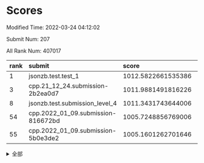 # Scores

Modified Time: 2022-03-24 04:12:02

Submit Num: 207

All Rank Num: 407017

| rank |               submit               |       score        |       sigma        | pk_num |
| :--- | :--------------------------------- | :----------------- | :----------------- | :----- |
| 1    | jsonzb.test.test_1                 | 1012.5822661535386 | 0.8003152571789793 | 7868   |
| 3    | cpp.21_12_24.submission-2b2ea0d7   | 1011.9881491816226 | 0.790614194355078  | 7866   |
| 8    | jsonzb.test.submission_level_4     | 1011.3431743644006 | 0.7755031887073874 | 7860   |
| 54   | cpp.2022_01_09.submission-816672bd | 1005.7248856769006 | 0.7283834543549502 | 7866   |
| 55   | cpp.2022_01_09.submission-5b0e3de2 | 1005.1601262701646 | 0.7239416727637098 | 7867   |


<details>
<summary>全部</summary>

| rank |                 submit                 |       score        |       sigma        | pk_num |
| :--- | :------------------------------------- | :----------------- | :----------------- | :----- |
| 1    | jsonzb.test.test_1                     | 1012.5822661535386 | 0.8003152571789793 | 7868   |
| 2    | gobigger.level_3.submission_level_3_15 | 1012.017638433068  | 0.7914742746437663 | 7869   |
| 3    | cpp.21_12_24.submission-2b2ea0d7       | 1011.9881491816226 | 0.790614194355078  | 7866   |
| 4    | gobigger.level_3.submission_level_3_33 | 1011.6510625929375 | 0.779033143677324  | 7868   |
| 5    | gobigger.level_3.submission_level_3_38 | 1011.5687821099191 | 0.773949800825552  | 7867   |
| 6    | gobigger.level_3.submission_level_3_47 | 1011.4903693480384 | 0.7798132773683963 | 7867   |
| 7    | gobigger.level_3.submission_level_3_25 | 1011.3493640724042 | 0.7903864281347504 | 7866   |
| 8    | jsonzb.test.submission_level_4         | 1011.3431743644006 | 0.7755031887073874 | 7860   |
| 9    | gobigger.level_3.submission_level_3_21 | 1011.3054576528327 | 0.7711553021419895 | 7867   |
| 10   | gobigger.level_3.submission_level_3_28 | 1011.1705983807318 | 0.7535388204264197 | 7865   |
| 11   | gobigger.level_3.submission_level_3_0  | 1011.0112451433638 | 0.775856009574586  | 7867   |
| 12   | gobigger.level_3.submission_level_3_26 | 1011.0105485179396 | 0.7607107934480489 | 7867   |
| 13   | gobigger.level_3.submission_level_3_36 | 1010.9584733584733 | 0.7585648277608454 | 7866   |
| 14   | gobigger.level_3.submission_level_3_22 | 1010.9209596114299 | 0.7672678822166624 | 7868   |
| 15   | gobigger.level_3.submission_level_3_1  | 1010.8979856890037 | 0.7821939912502501 | 7864   |
| 16   | gobigger.level_3.submission_level_3_12 | 1010.893639570047  | 0.7555237582303473 | 7868   |
| 17   | gobigger.level_3.submission_level_3_2  | 1010.5970257141466 | 0.7404311842478172 | 7865   |
| 18   | gobigger.level_3.submission_level_3_49 | 1010.530993186595  | 0.7548946070563113 | 7863   |
| 19   | gobigger.level_3.submission_level_3_11 | 1010.3923641361552 | 0.7523045085719655 | 7866   |
| 20   | gobigger.level_3.submission_level_3_24 | 1010.3472074007408 | 0.7460986746392919 | 7864   |
| 21   | gobigger.level_3.submission_level_3_20 | 1010.27137135089   | 0.760019277026698  | 7862   |
| 22   | gobigger.level_3.submission_level_3_27 | 1010.2203381630233 | 0.771972230223871  | 7866   |
| 23   | gobigger.level_3.submission_level_3_42 | 1010.1281979014324 | 0.7445857961799227 | 7859   |
| 24   | gobigger.level_3.submission_level_3_13 | 1010.0413856166105 | 0.7557073026655947 | 7868   |
| 25   | gobigger.level_3.submission_level_3_19 | 1009.9813012172139 | 0.756102792414184  | 7861   |
| 26   | gobigger.level_3.submission_level_3_8  | 1009.8103783227559 | 0.7462438298275702 | 7867   |
| 27   | gobigger.level_3.submission_level_3_29 | 1009.8021583292258 | 0.7637734160972635 | 7869   |
| 28   | gobigger.level_3.submission_level_3_45 | 1009.7966607898311 | 0.7448888541899467 | 7863   |
| 29   | gobigger.level_3.submission_level_3_48 | 1009.7917572740685 | 0.7546007967240925 | 7867   |
| 30   | gobigger.level_3.submission_level_3_5  | 1009.7634727742972 | 0.7425595272226745 | 7867   |
| 31   | gobigger.level_3.submission_level_3_41 | 1009.5493352661174 | 0.7747994141781752 | 7866   |
| 32   | gobigger.level_3.submission_level_3_18 | 1009.5431684182903 | 0.7487687734252237 | 7860   |
| 33   | gobigger.level_3.submission_level_3_17 | 1009.5127965550697 | 0.7469605950599342 | 7868   |
| 34   | gobigger.level_3.submission_level_3_34 | 1009.5096765718022 | 0.7365811061324149 | 7866   |
| 35   | gobigger.level_3.submission_level_3_46 | 1009.4522331945661 | 0.7538601585745637 | 7863   |
| 36   | gobigger.level_3.submission_level_3_43 | 1009.4198338422167 | 0.7491879276270929 | 7867   |
| 37   | gobigger.level_3.submission_level_3_14 | 1009.3834313306951 | 0.7525776940010175 | 7861   |
| 38   | gobigger.level_3.submission_level_3_44 | 1009.3608140275554 | 0.7614952745019451 | 7863   |
| 39   | gobigger.level_3.submission_level_3_6  | 1009.347032001269  | 0.7526147669170182 | 7867   |
| 40   | gobigger.level_3.submission_level_3_23 | 1009.2824184497664 | 0.7424355235533753 | 7867   |
| 41   | gobigger.level_3.submission_level_3_3  | 1009.1655928794938 | 0.7295460090498898 | 7859   |
| 42   | gobigger.level_3.submission_level_3_4  | 1009.1408049494129 | 0.7569564071149758 | 7870   |
| 43   | gobigger.level_3.submission_level_3_35 | 1009.1363420247748 | 0.7313382601030118 | 7870   |
| 44   | gobigger.level_3.submission_level_3_9  | 1009.1267997066329 | 0.7446784433839972 | 7867   |
| 45   | gobigger.level_3.submission_level_3_37 | 1009.0807232863657 | 0.7353878226712741 | 7869   |
| 46   | gobigger.level_3.submission_level_3_16 | 1008.7757998571602 | 0.7429583329928799 | 7865   |
| 47   | gobigger.level_3.submission_level_3_39 | 1008.7574259119848 | 0.7258595842288912 | 7867   |
| 48   | gobigger.level_3.submission_level_3_40 | 1008.7110415409559 | 0.747585783598569  | 7865   |
| 49   | gobigger.level_3.submission_level_3_7  | 1008.4136948858137 | 0.7572644384306149 | 7863   |
| 50   | gobigger.level_3.submission_level_3_10 | 1007.977678100206  | 0.7355885191343521 | 7868   |
| 51   | gobigger.level_3.submission_level_3_32 | 1007.7430475009793 | 0.7188301720759773 | 7866   |
| 52   | gobigger.level_3.submission_level_3_31 | 1007.4983172270175 | 0.7297154646429421 | 7862   |
| 53   | gobigger.level_3.submission_level_3_30 | 1007.353810332417  | 0.7316529352071544 | 7867   |
| 54   | cpp.2022_01_09.submission-816672bd     | 1005.7248856769006 | 0.7283834543549502 | 7866   |
| 55   | cpp.2022_01_09.submission-5b0e3de2     | 1005.1601262701646 | 0.7239416727637098 | 7867   |
| 56   | gobigger.level_1.submission_level_1_3  | 1004.9379198969027 | 0.7052715638916137 | 7864   |
| 57   | gobigger.level_1.submission_level_1_14 | 1004.9236789868884 | 0.7306877558392567 | 7866   |
| 58   | gobigger.level_1.submission_level_1_29 | 1004.6586259316163 | 0.7153799215756862 | 7865   |
| 59   | gobigger.level_1.submission_level_1_1  | 1004.5828924905818 | 0.7243979251871534 | 7865   |
| 60   | gobigger.level_1.submission_level_1_11 | 1004.4235343065172 | 0.7205027600097967 | 7865   |
| 61   | gobigger.level_1.submission_level_1_20 | 1004.4029278257977 | 0.7156025115809703 | 7869   |
| 62   | gobigger.level_1.submission_level_1_49 | 1004.3266829449449 | 0.7152041156249568 | 7864   |
| 63   | gobigger.level_1.submission_level_1_22 | 1004.3082907602638 | 0.7202401000718658 | 7864   |
| 64   | gobigger.level_1.submission_level_1_16 | 1004.3004373546507 | 0.7138581379243985 | 7865   |
| 65   | gobigger.level_1.submission_level_1_24 | 1004.2524343876394 | 0.7246172810362128 | 7864   |
| 66   | gobigger.level_1.submission_level_1_10 | 1004.199724312989  | 0.7127729819665861 | 7865   |
| 67   | gobigger.level_1.submission_level_1_30 | 1004.1562607278798 | 0.7098269319527276 | 7864   |
| 68   | gobigger.level_1.submission_level_1_37 | 1003.9036904931379 | 0.7166515630016049 | 7863   |
| 69   | gobigger.level_1.submission_level_1_34 | 1003.9026442708579 | 0.7109433726660594 | 7870   |
| 70   | gobigger.level_1.submission_level_1_47 | 1003.8109460219453 | 0.7233581568344251 | 7859   |
| 71   | gobigger.level_1.submission_level_1_41 | 1003.7815786618391 | 0.7120284702364382 | 7864   |
| 72   | gobigger.level_1.submission_level_1_48 | 1003.7346290288997 | 0.724282278831369  | 7866   |
| 73   | gobigger.level_1.submission_level_1_4  | 1003.7023822327365 | 0.7351678296516292 | 7864   |
| 74   | gobigger.level_1.submission_level_1_18 | 1003.6079369430824 | 0.7018740716286155 | 7866   |
| 75   | gobigger.level_1.submission_level_1_0  | 1003.6065008824918 | 0.7067673349635794 | 7867   |
| 76   | gobigger.level_1.submission_level_1_12 | 1003.5869822393057 | 0.7110818558411097 | 7864   |
| 77   | gobigger.level_1.submission_level_1_5  | 1003.5717836715964 | 0.7248560287722196 | 7860   |
| 78   | gobigger.level_1.submission_level_1_19 | 1003.5502219188044 | 0.7201813405730394 | 7862   |
| 79   | gobigger.level_1.submission_level_1_23 | 1003.5308522729994 | 0.713466080994118  | 7864   |
| 80   | gobigger.level_1.submission_level_1_13 | 1003.508202130499  | 0.7181329457408118 | 7864   |
| 81   | gobigger.level_1.submission_level_1_31 | 1003.4655135016742 | 0.7002668468124624 | 7868   |
| 82   | gobigger.level_1.submission_level_1_6  | 1003.4183373080028 | 0.7089125111693934 | 7869   |
| 83   | gobigger.level_1.submission_level_1_42 | 1003.3854265546823 | 0.7184269894198764 | 7862   |
| 84   | gobigger.level_1.submission_level_1_44 | 1003.2149591277112 | 0.7142710282601403 | 7862   |
| 85   | gobigger.level_1.submission_level_1_36 | 1003.1082726017239 | 0.7190200076757073 | 7865   |
| 86   | gobigger.level_1.submission_level_1_40 | 1003.0582987771039 | 0.7163778024181761 | 7865   |
| 87   | gobigger.level_1.submission_level_1_8  | 1003.0560248324654 | 0.7229477693614124 | 7862   |
| 88   | gobigger.level_1.submission_level_1_38 | 1003.0434737285622 | 0.723565732217964  | 7868   |
| 89   | gobigger.level_1.submission_level_1_2  | 1003.0409012330042 | 0.7223051036606337 | 7866   |
| 90   | gobigger.level_1.submission_level_1_32 | 1002.997637037598  | 0.7081846528905636 | 7866   |
| 91   | gobigger.level_1.submission_level_1_45 | 1002.8405762946693 | 0.7231128270457257 | 7867   |
| 92   | gobigger.level_1.submission_level_1_35 | 1002.8357885690616 | 0.7104071043580954 | 7866   |
| 93   | gobigger.level_1.submission_level_1_43 | 1002.808760497105  | 0.7220674579559454 | 7860   |
| 94   | gobigger.level_1.submission_level_1_21 | 1002.771082822371  | 0.7159942991610905 | 7865   |
| 95   | gobigger.level_1.submission_level_1_39 | 1002.6478349331144 | 0.715823879520182  | 7860   |
| 96   | gobigger.level_1.submission_level_1_33 | 1002.5779709339986 | 0.7064782319234291 | 7863   |
| 97   | gobigger.level_1.submission_level_1_46 | 1002.5336654957312 | 0.7022353435856484 | 7862   |
| 98   | gobigger.level_1.submission_level_1_7  | 1002.4573737565742 | 0.7164360074186082 | 7860   |
| 99   | gobigger.level_1.submission_level_1_9  | 1002.4383415138982 | 0.7092717906361126 | 7864   |
| 100  | gobigger.level_1.submission_level_1_26 | 1002.4042965157746 | 0.7103726632966791 | 7866   |
| 101  | gobigger.level_1.submission_level_1_28 | 1002.3105012287477 | 0.7042748861243566 | 7869   |
| 102  | gobigger.level_1.submission_level_1_25 | 1002.2756750509892 | 0.7163729885379398 | 7866   |
| 103  | gobigger.level_1.submission_level_1_17 | 1002.2546533429652 | 0.7124947883798418 | 7861   |
| 104  | gobigger.level_1.submission_level_1_15 | 1002.1773742541416 | 0.7191724696688296 | 7861   |
| 105  | gobigger.level_1.submission_level_1_27 | 1001.8149868327787 | 0.7198810064357208 | 7870   |
| 106  | gobigger.random.submission_random_33   | 997.7445062500484  | 0.7009137929404575 | 7865   |
| 107  | gobigger.random.submission_random_0    | 997.1099836963006  | 0.705943928412258  | 7865   |
| 108  | gobigger.random.submission_random_14   | 996.7775056850026  | 0.723456949182856  | 7870   |
| 109  | gobigger.random.submission_random_26   | 996.7487124781304  | 0.7200609315647102 | 7864   |
| 110  | gobigger.random.submission_random_32   | 996.7264823874953  | 0.7134010440356415 | 7863   |
| 111  | gobigger.random.submission_random_37   | 996.6345944244105  | 0.707810223600327  | 7865   |
| 112  | gobigger.random.submission_random_20   | 996.596843709293   | 0.7113101628486035 | 7866   |
| 113  | gobigger.random.submission_random_35   | 996.4830952070621  | 0.7032184166919647 | 7870   |
| 114  | gobigger.random.submission_random_28   | 996.451395653372   | 0.7067283414118206 | 7868   |
| 115  | gobigger.random.submission_random_6    | 996.4483001194392  | 0.7139207503091457 | 7863   |
| 116  | gobigger.random.submission_random_40   | 996.4090000735605  | 0.7093778123085335 | 7867   |
| 117  | gobigger.random.submission_random_25   | 996.3284610646011  | 0.7109331491354481 | 7863   |
| 118  | gobigger.random.submission_random_2    | 996.2739447466795  | 0.7158041181235735 | 7863   |
| 119  | gobigger.random.submission_random_49   | 996.190562272666   | 0.7117133229700624 | 7864   |
| 120  | gobigger.random.submission_random_44   | 996.1556633765374  | 0.7088458195007259 | 7868   |
| 121  | gobigger.random.submission_random_34   | 996.1407829861205  | 0.71103688028607   | 7866   |
| 122  | gobigger.random.submission_random_5    | 996.1380425141898  | 0.7198217290068271 | 7864   |
| 123  | gobigger.random.submission_random_43   | 996.0848986181519  | 0.7063339461068324 | 7870   |
| 124  | gobigger.random.submission_random_21   | 996.0551039170942  | 0.7167039522321443 | 7858   |
| 125  | gobigger.random.submission_random_23   | 996.0279302063786  | 0.6995739623308164 | 7866   |
| 126  | gobigger.random.submission_random_29   | 995.9731450827393  | 0.7115884456612889 | 7860   |
| 127  | gobigger.random.submission_random_1    | 995.9087664890469  | 0.7115177514813341 | 7862   |
| 128  | gobigger.random.submission_random_27   | 995.870104617755   | 0.7154904177958658 | 7866   |
| 129  | gobigger.random.submission_random_3    | 995.8167257879956  | 0.716132514021542  | 7865   |
| 130  | gobigger.random.submission_random_13   | 995.7953938596258  | 0.7221582602054977 | 7864   |
| 131  | gobigger.random.submission_random_9    | 995.7847382918293  | 0.7117839886996635 | 7861   |
| 132  | gobigger.random.submission_random_8    | 995.7715438707136  | 0.7123824250529885 | 7862   |
| 133  | gobigger.random.submission_random_18   | 995.7611319189106  | 0.7065926375449957 | 7863   |
| 134  | gobigger.random.submission_random_30   | 995.7308970217923  | 0.7047962346411621 | 7865   |
| 135  | gobigger.random.submission_random_42   | 995.683395361864   | 0.7129660477684288 | 7869   |
| 136  | gobigger.random.submission_random_46   | 995.6480199253328  | 0.7173694527203411 | 7869   |
| 137  | gobigger.random.submission_random_48   | 995.6336702385516  | 0.714694153609287  | 7864   |
| 138  | gobigger.random.submission_random_11   | 995.6237932130038  | 0.7130484780511628 | 7863   |
| 139  | gobigger.random.submission_random_45   | 995.4882663968447  | 0.7095937477625797 | 7868   |
| 140  | gobigger.random.submission_random_31   | 995.4763114110472  | 0.7128945938058763 | 7865   |
| 141  | gobigger.random.submission_random_39   | 995.4687678357607  | 0.7310157196943695 | 7866   |
| 142  | gobigger.random.submission_random_4    | 995.4674002058694  | 0.7202163365178149 | 7866   |
| 143  | gobigger.random.submission_random_19   | 995.4569909278151  | 0.7072204687034996 | 7862   |
| 144  | gobigger.random.submission_random_41   | 995.3595750927017  | 0.7100381704059012 | 7867   |
| 145  | gobigger.random.submission_random_38   | 995.3227496680306  | 0.7131856455152377 | 7862   |
| 146  | gobigger.random.submission_random_47   | 995.3094241057472  | 0.7210437140646622 | 7869   |
| 147  | gobigger.random.submission_random_15   | 995.2667765391527  | 0.7198923550038132 | 7863   |
| 148  | gobigger.random.submission_random_24   | 995.253171047713   | 0.7086171441668005 | 7867   |
| 149  | gobigger.random.submission_random_16   | 995.1730252260708  | 0.7078398155155873 | 7867   |
| 150  | gobigger.random.submission_random_17   | 995.1614920989715  | 0.7168861586442746 | 7865   |
| 151  | gobigger.random.submission_random_22   | 994.9781032811114  | 0.7133139683549374 | 7866   |
| 152  | gobigger.random.submission_random_12   | 994.9321364975106  | 0.7222246295500457 | 7865   |
| 153  | gobigger.random.submission_random_7    | 994.8935512616732  | 0.7123684999788934 | 7863   |
| 154  | gobigger.random.submission_random_36   | 994.7469787195198  | 0.7249578709547777 | 7866   |
| 155  | gobigger.random.submission_random_10   | 994.6884960229597  | 0.7183316532038485 | 7864   |
| 156  | gobigger.level_2.submission_level_2_44 | 994.3667703753825  | 0.7349887342736192 | 7863   |
| 157  | gobigger.level_2.submission_level_2_6  | 993.6068969228728  | 0.72257457835809   | 7862   |
| 158  | gobigger.level_2.submission_level_2_19 | 993.5799856666465  | 0.738858588001424  | 7863   |
| 159  | gobigger.level_2.submission_level_2_48 | 993.4477696427992  | 0.7153877611763505 | 7859   |
| 160  | gobigger.level_2.submission_level_2_49 | 993.4295374562956  | 0.7465063429394768 | 7864   |
| 161  | gobigger.level_2.submission_level_2_18 | 993.2757354058056  | 0.7293653271334757 | 7868   |
| 162  | gobigger.level_2.submission_level_2_32 | 993.2374641138462  | 0.736977184372585  | 7864   |
| 163  | gobigger.level_2.submission_level_2_11 | 993.0994114808965  | 0.7323242948727394 | 7864   |
| 164  | gobigger.level_2.submission_level_2_24 | 993.0155021765406  | 0.7315003601383807 | 7865   |
| 165  | gobigger.level_2.submission_level_2_13 | 992.8948783643746  | 0.7218666945529473 | 7867   |
| 166  | gobigger.level_2.submission_level_2_3  | 992.8199059904357  | 0.7424431804824548 | 7869   |
| 167  | gobigger.level_2.submission_level_2_9  | 992.8193301877646  | 0.747586158419162  | 7863   |
| 168  | gobigger.level_2.submission_level_2_25 | 992.8047980314321  | 0.7260526550077104 | 7869   |
| 169  | gobigger.level_2.submission_level_2_0  | 992.7754642186749  | 0.7468718687993077 | 7864   |
| 170  | gobigger.level_2.submission_level_2_4  | 992.7177917932898  | 0.7357937062966475 | 7865   |
| 171  | gobigger.level_2.submission_level_2_27 | 992.6655363502268  | 0.7230769957097348 | 7865   |
| 172  | gobigger.level_2.submission_level_2_47 | 992.6183280790406  | 0.7436917337647658 | 7862   |
| 173  | gobigger.level_2.submission_level_2_38 | 992.5606508394632  | 0.7242725174193081 | 7866   |
| 174  | gobigger.level_2.submission_level_2_41 | 992.5070113025032  | 0.7374397919345558 | 7857   |
| 175  | gobigger.level_2.submission_level_2_40 | 992.5050844293072  | 0.7521570301592481 | 7869   |
| 176  | gobigger.level_2.submission_level_2_8  | 992.4790577766378  | 0.7424776570353236 | 7869   |
| 177  | gobigger.level_2.submission_level_2_22 | 992.4783919213821  | 0.7493284986767964 | 7866   |
| 178  | gobigger.level_2.submission_level_2_1  | 992.3924235884308  | 0.7530450668434852 | 7866   |
| 179  | gobigger.level_2.submission_level_2_17 | 992.3115827247199  | 0.7361799603621185 | 7868   |
| 180  | gobigger.level_2.submission_level_2_14 | 992.2554508292982  | 0.7482781579814619 | 7864   |
| 181  | gobigger.level_2.submission_level_2_2  | 992.2483342066378  | 0.7381881090258284 | 7863   |
| 182  | gobigger.level_2.submission_level_2_20 | 992.204552976407   | 0.7501152421844712 | 7864   |
| 183  | gobigger.level_2.submission_level_2_46 | 992.1769012452911  | 0.7458541052956073 | 7870   |
| 184  | gobigger.level_2.submission_level_2_36 | 992.1714558338082  | 0.7451120551989184 | 7868   |
| 185  | gobigger.level_2.submission_level_2_7  | 992.1425686940877  | 0.7554989084659712 | 7864   |
| 186  | gobigger.level_2.submission_level_2_23 | 992.1386696981975  | 0.7465479505953901 | 7862   |
| 187  | gobigger.level_2.submission_level_2_45 | 992.1167053782748  | 0.7604960641494892 | 7866   |
| 188  | gobigger.level_2.submission_level_2_34 | 992.0739484912256  | 0.7263495011460855 | 7863   |
| 189  | gobigger.level_2.submission_level_2_33 | 992.043947266223   | 0.7305654314467368 | 7863   |
| 190  | gobigger.level_2.submission_level_2_16 | 992.0422206884886  | 0.7559847663809374 | 7870   |
| 191  | gobigger.level_2.submission_level_2_31 | 992.0166702494197  | 0.7384074544509537 | 7862   |
| 192  | gobigger.level_2.submission_level_2_26 | 991.911976685735   | 0.7437641764537876 | 7866   |
| 193  | gobigger.level_2.submission_level_2_5  | 991.895445491267   | 0.7437215804821808 | 7864   |
| 194  | gobigger.level_2.submission_level_2_21 | 991.8086898222837  | 0.7353903700186972 | 7863   |
| 195  | gobigger.level_2.submission_level_2_29 | 991.7741200505363  | 0.741828576098751  | 7869   |
| 196  | gobigger.level_2.submission_level_2_42 | 991.749515179039   | 0.7487906630805113 | 7865   |
| 197  | gobigger.level_2.submission_level_2_30 | 991.5745516033662  | 0.7643499269916554 | 7864   |
| 198  | gobigger.level_2.submission_level_2_15 | 991.5557690825757  | 0.7463372332194412 | 7865   |
| 199  | gobigger.level_2.submission_level_2_35 | 991.402633604818   | 0.7479933062572912 | 7864   |
| 200  | gobigger.level_2.submission_level_2_37 | 991.2176267521118  | 0.7499964457889056 | 7864   |
| 201  | gobigger.level_2.submission_level_2_28 | 991.1584925202997  | 0.7565543471212077 | 7867   |
| 202  | gobigger.level_2.submission_level_2_39 | 991.0419584436851  | 0.7559973959082833 | 7867   |
| 203  | gobigger.level_2.submission_level_2_43 | 990.5157384322459  | 0.7491200063038368 | 7863   |
| 204  | gobigger.level_2.submission_level_2_10 | 990.4632766479407  | 0.7618276413127425 | 7867   |
| 205  | gobigger.level_2.submission_level_2_12 | 990.3735783822472  | 0.7577219684822911 | 7869   |
| 206  | gobigger.none.submission_none_0        | 978.5128001166814  | 1.2940355029756665 | 7868   |
| 207  | gobigger.none.submission_none_1        | 977.309069983912   | 1.3900749433420436 | 7863   |

</details>